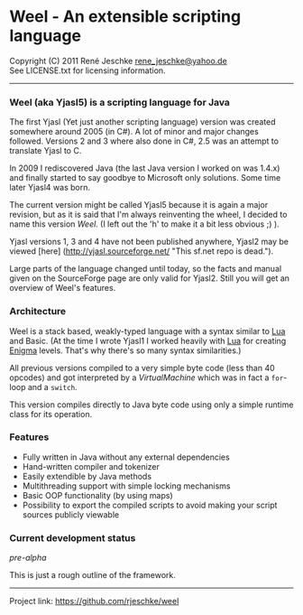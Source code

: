 # Weel - An extensible scripting language
Copyright (C) 2011 René Jeschke <rene_jeschke@yahoo.de>  
See LICENSE.txt for licensing information.

***

### Weel (aka Yjasl5) is a scripting language for Java

The first Yjasl (Yet just another scripting language) version
was created somewhere around 2005 (in C#). A lot of minor and
major changes followed. Versions 2 and 3 where also done in
C#, 2.5 was an attempt to translate Yjasl to C.

In 2009 I rediscovered Java (the last Java version I worked on
was 1.4.x) and finally started to say goodbye to Microsoft only
solutions. Some time later Yjasl4 was born. 

The current version might be called Yjasl5 because it is again
a major revision, but as it is said that I'm always reinventing
the wheel, I decided to name this version *Weel*. (I left out the
'h' to make it a bit less obvious ;) ).

Yjasl versions 1, 3 and 4 have not been published anywhere, Yjasl2
may be viewed [here] (http://yjasl.sourceforge.net/ "This sf.net repo is dead."). 

Large parts of the language changed until today, so the facts and manual
given on the SourceForge page are only valid for Yjasl2. Still you will
get an overview of Weel's features.

### Architecture

Weel is a stack based, weakly-typed language with a syntax similar 
to [Lua] and Basic. (At the time I wrote Yjasl1 I worked heavily 
with [Lua] for creating [Enigma] levels. That's why there's so many
syntax similarities.)

All previous versions compiled to a very simple byte code (less
than 40 opcodes) and got interpreted by a *VirtualMachine* which was
in fact a `for`-loop and a `switch`.

This version compiles directly to Java byte code using only a simple 
runtime class for its operation. 

### Features

*   Fully written in Java without any external dependencies
*   Hand-written compiler and tokenizer
*   Easily extendible by Java methods 
*   Multithreading support with simple locking mechanisms
*   Basic OOP functionality (by using maps)
*   Possibility to export the compiled scripts to avoid making
    your script sources publicly viewable  

### Current development status

*pre-alpha*

This is just a rough outline of the framework.


***

[Lua]: http://www.lua.org/ "The Programming Language Lua"
[Enigma]: http://www.nongnu.org/enigma/ "Enigma is a puzzle game inspired by Oxyd on the Atari ST and Rock'n'Roll on the Amiga"

[$PROFILE$]: extended "Txtmark processing information."

Project link: <https://github.com/rjeschke/weel>
